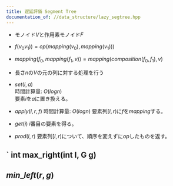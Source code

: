 ```yaml
---
title: 遅延評価 Segment Tree
documentation_of: //data_structure/lazy_segtree.hpp
---
```


- モノイド$V$と作用素モノイド$F$
- $f(v_0  v_1)) = op(mapping(v_0), mapping(v_1)))$
- $mapping(f_0, mapping(f_1, v)) = mapping(composition(f_0, f_1), v)$
- 長さ$n$の$V$の元の列に対する処理を行う
- $set(i, a)$  
時間計算量: $O(log n)$  
要素$i$を$a$に置き換える。

- $apply(l, r, f)$
時間計算量: $O(log n)$
要素列$[l, r)$に$f$を$mapping$する。

- $get(i)$
$i$番目の要素を得る。

- $prod(l, r)$
要素列$[l, r)$について、順序を変えずに$op$したものを返す。

## `<typename G> int max_right(int l, G g)


## $min\_left(r, g)$